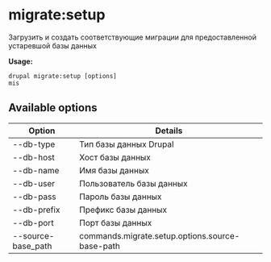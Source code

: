 # migrate:setup
Загрузить и создать соответствующие миграции для предоставленной устаревшой базы данных

**Usage:**
```
drupal migrate:setup [options]
mis
```

## Available options
Option | Details
-------|-------------
--db-type | Тип базы данных Drupal
--db-host | Хост базы данных
--db-name | Имя базы данных
--db-user | Пользователь базы данных
--db-pass | Пароль базы данных
--db-prefix | Префикс базы данных
--db-port | Порт базы данных
--source-base_path | commands.migrate.setup.options.source-base-path
